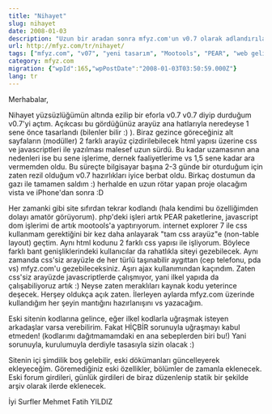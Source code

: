 ```yaml
---
title: "Nihayet"
slug: nihayet
date: 2008-01-03
description: "Uzun bir aradan sonra mfyz.com'un v0.7 olarak adlandırılan yeni sürümünün yayına alınması. Yeni tasarım, PEAR ve Mootools gibi teknolojilerle sıfırdan kodlanan altyapı ve gelecek planları."
url: http://mfyz.com/tr/nihayet/
tags: ["mfyz.com", "v07", "yeni tasarım", "Mootools", "PEAR", "web geliştirme"]
category: mfyz.com
migration: {"wpId":165,"wpPostDate":"2008-01-03T03:50:59.000Z"}
lang: tr
---
```


Merhabalar,

Nihayet yüzsüzlüğümün altında ezilip bir eforla v0.7 v0.7 diyip durduğum v0.7'yi açtım. Açıkcası bu gördüğünüz arayüz ana hatlarıyla neredeyse 1 sene önce tasarlandı (bilenler bilir :) ). Biraz gezince göreceğiniz alt sayfaların (modüller) 2 farklı arayüz çizdirilebilecek html yapısı üzerine css ve javascriptleri ile yazılması malesef uzun sürdü. Bu kadar uzamasının ana nedenleri ise bu sene işlerime, dernek faaliyetlerime vs 1,5 sene kadar ara vermemden oldu. Bu süreçte bilgisayar başına 2-3 günde bir oturduğum için zaten rezil olduğum v0.7 hazırlıkları iyice berbat oldu. Birkaç dostumun da gazı ile tamamen saldım :) herhalde en uzun rötar yapan proje olacağım vista ve iPhone'dan sonra :D

Her zamanki gibi site sıfırdan tekrar kodlandı (hala kendimi bu özelliğimden dolayı amatör görüyorum). php'deki işleri artık PEAR paketlerine, javascript dom işlerimi de artık mootools'a yaptırıyorum. internet explorer 7 ile css kullanmam gerektiğini bir kez daha anlayarak "tam css arayüz"e (non-table layout) geçtim. Aynı html kodunu 2 farklı css yapısı ile işliyorum. Böylece farklı bant genişliklerindeki kullanıcılar da rahatlıkla siteyi gezebilecek. Aynı zamanda css'siz arayüzle de her türlü taşınabilir aygıttan (cep telefonu, pda vs) mfyz.com'u gezebileceksiniz. Aşırı ajax kullanımından kaçındım. Zaten css'siz arayüzde javascriptlerde çalışmıyor, yani ilkel yapıda da çalışabiliyoruz artık :) Neyse zaten meraklıları kaynak kodu yeterince deşecek. Herşey oldukça açık zaten. İlerleyen aylarda mfyz.com üzerinde kullandığım her şeyin mantığını hazırlanışını vs yazacağım.

Eski sitenin kodlarına gelince, eğer ilkel kodlarla uğraşmak isteyen arkadaşlar varsa verebilirim. Fakat HİÇBİR sorunuyla uğraşmayı kabul etmeden! (kodlarımı dağıtmamamdaki en ana sebeplerden biri bu!) Yani sorunuyla, kurulumuyla derdiyle tasasıyla sizin olacak :)

Sitenin içi şimdilik boş gelebilir, eski dökümanları güncelleyerek ekleyeceğim. Göremediğiniz eski özellikler, bölümler de zamanla eklenecek. Eski forum girdileri, günlük girdileri de biraz düzenlenip statik bir şekilde arşiv olarak ilerde eklenecek.

İyi Surfler Mehmet Fatih YILDIZ